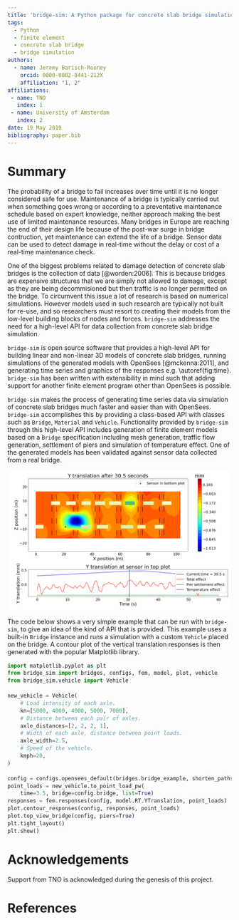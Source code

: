 ```yaml
---
title: 'bridge-sim: A Python package for concrete slab bridge simulation'
tags:
  - Python
  - finite element
  - concrete slab bridge
  - bridge simulation
authors:
  - name: Jeremy Barisch-Rooney
    orcid: 0000-0002-8441-212X
    affiliation: "1, 2"
affiliations:
 - name: TNO
   index: 1
 - name: University of Amsterdam
   index: 2
date: 19 May 2019
bibliography: paper.bib
---
```


# Summary

<!-- Introduction to problem -->

The probability of a bridge to fail increases over time until it is no longer
considered safe for use. Maintenance of a bridge is typically carried out when
something goes wrong or according to a preventative maintenance schedule based
on expert knowledge, neither approach making the best use of limited maintenance
resources. Many bridges in Europe are reaching the end of their design life
because of the post-war surge in bridge contruction, yet maintenance can extend
the life of a bridge. Sensor data can be used to detect damage in real-time
without the delay or cost of a real-time maintenance check.

<!-- Research application -->

One of the biggest problems related to damage detection of concrete slab bridges
is the collection of data [@worden:2006]. This is because bridges are expensive
structures that we are simply not allowed to damage, except as they are being
decommisioned but then traffic is no longer permitted on the bridge. To
circumvent this issue a lot of research is based on numerical simulations.
However models used in such research are typically not built for re-use, and so
researchers must resort to creating their models from the low-level building
blocks of nodes and forces. `bridge-sim` addresses the need for a high-level API
for data collection from concrete slab bridge simulation.

`bridge-sim` is open source software that provides a high-level API for building
linear and non-linear 3D models of concrete slab bridges, running simulations of
the generated models with OpenSees [@mckenna:2011], and generating time series
and graphics of the responses e.g. \autoref{fig:time}. `bridge-sim` has been
written with extensibility in mind such that adding support for another finite
element program other than OpenSees is possible.

`bridge-sim` makes the process of generating time series data via simulation of
concrete slab bridges much faster and easier than with OpenSees. `bridge-sim`
accomplishes this by providing a class-based API with classes such as `Bridge`,
`Material` and `Vehicle`. Functionality provided by `bridge-sim` through this
high-level API includes generation of finite element models based on a `Bridge`
specification including mesh generation, traffic flow generation, settlement of
piers and simulation of temperature effect. One of the generated models has been
validated against sensor data collected from a real bridge.

![Contour plot and time series of vertical translation responses.\label{fig:time}](./data/animation.png) 

The code below shows a very simple example that can be run with `bridge-sim`, to
give an idea of the kind of API that is provided. This example uses a built-in
`Bridge` instance and runs a simulation with a custom `Vehicle` placed on the
bridge. A contour plot of the vertical translation responses is then generated
with the popular Matplotlib library.

```python
import matplotlib.pyplot as plt
from bridge_sim import bridges, configs, fem, model, plot, vehicle
from bridge_sim.vehicle import Vehicle

new_vehicle = Vehicle(
    # Load intensity of each axle.
    kn=[5000, 4000, 4000, 5000, 7000],
    # Distance between each pair of axles.
    axle_distances=[2, 2, 2, 1],
    # Width of each axle, distance between point loads.
    axle_width=2.5,
    # Speed of the vehicle.
    kmph=20,
)

config = configs.opensees_default(bridges.bridge_example, shorten_paths=True)
point_loads = new_vehicle.to_point_load_pw(
    time=3.5, bridge=config.bridge, list=True)
responses = fem.responses(config, model.RT.YTranslation, point_loads)
plot.contour_responses(config, responses, point_loads)
plot.top_view_bridge(config, piers=True)
plt.tight_layout()
plt.show()
```

# Acknowledgements

Support from TNO is acknowledged during the genesis of this project.

# References
